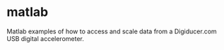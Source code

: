 # matlab
Matlab examples of how to access and scale data from a Digiducer.com USB digital accelerometer.
